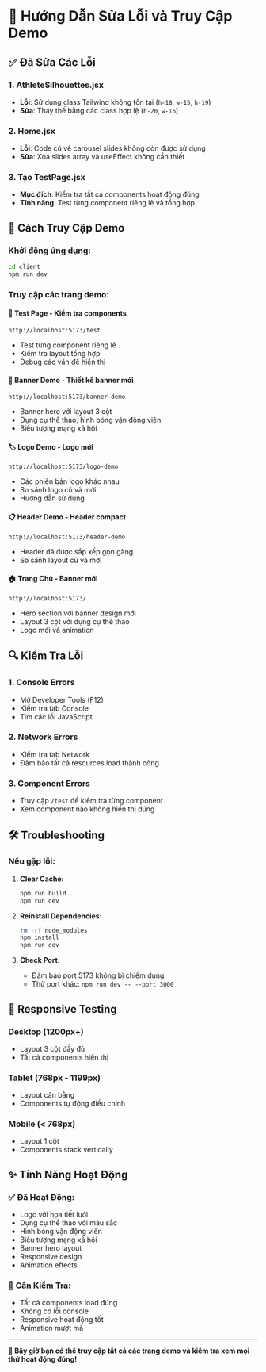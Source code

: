 # 🔧 Hướng Dẫn Sửa Lỗi và Truy Cập Demo

## ✅ **Đã Sửa Các Lỗi**

### 1. **AthleteSilhouettes.jsx**
- **Lỗi**: Sử dụng class Tailwind không tồn tại (`h-18`, `w-15`, `h-19`)
- **Sửa**: Thay thế bằng các class hợp lệ (`h-20`, `w-16`)

### 2. **Home.jsx**
- **Lỗi**: Code cũ về carousel slides không còn được sử dụng
- **Sửa**: Xóa slides array và useEffect không cần thiết

### 3. **Tạo TestPage.jsx**
- **Mục đích**: Kiểm tra tất cả components hoạt động đúng
- **Tính năng**: Test từng component riêng lẻ và tổng hợp

## 🚀 **Cách Truy Cập Demo**

### **Khởi động ứng dụng:**
```bash
cd client
npm run dev
```

### **Truy cập các trang demo:**

#### 🧪 **Test Page** - Kiểm tra components
```
http://localhost:5173/test
```
- Test từng component riêng lẻ
- Kiểm tra layout tổng hợp
- Debug các vấn đề hiển thị

#### 🎨 **Banner Demo** - Thiết kế banner mới
```
http://localhost:5173/banner-demo
```
- Banner hero với layout 3 cột
- Dụng cụ thể thao, hình bóng vận động viên
- Biểu tượng mạng xã hội

#### 🏷️ **Logo Demo** - Logo mới
```
http://localhost:5173/logo-demo
```
- Các phiên bản logo khác nhau
- So sánh logo cũ và mới
- Hướng dẫn sử dụng

#### 📋 **Header Demo** - Header compact
```
http://localhost:5173/header-demo
```
- Header đã được sắp xếp gọn gàng
- So sánh layout cũ và mới

#### 🏠 **Trang Chủ** - Banner mới
```
http://localhost:5173/
```
- Hero section với banner design mới
- Layout 3 cột với dụng cụ thể thao
- Logo mới và animation

## 🔍 **Kiểm Tra Lỗi**

### **1. Console Errors**
- Mở Developer Tools (F12)
- Kiểm tra tab Console
- Tìm các lỗi JavaScript

### **2. Network Errors**
- Kiểm tra tab Network
- Đảm bảo tất cả resources load thành công

### **3. Component Errors**
- Truy cập `/test` để kiểm tra từng component
- Xem component nào không hiển thị đúng

## 🛠️ **Troubleshooting**

### **Nếu gặp lỗi:**

1. **Clear Cache:**
   ```bash
   npm run build
   npm run dev
   ```

2. **Reinstall Dependencies:**
   ```bash
   rm -rf node_modules
   npm install
   npm run dev
   ```

3. **Check Port:**
   - Đảm bảo port 5173 không bị chiếm dụng
   - Thử port khác: `npm run dev -- --port 3000`

## 📱 **Responsive Testing**

### **Desktop (1200px+)**
- Layout 3 cột đầy đủ
- Tất cả components hiển thị

### **Tablet (768px - 1199px)**
- Layout cân bằng
- Components tự động điều chỉnh

### **Mobile (< 768px)**
- Layout 1 cột
- Components stack vertically

## ✨ **Tính Năng Hoạt Động**

### ✅ **Đã Hoạt Động:**
- Logo với họa tiết lưới
- Dụng cụ thể thao với màu sắc
- Hình bóng vận động viên
- Biểu tượng mạng xã hội
- Banner hero layout
- Responsive design
- Animation effects

### 🔧 **Cần Kiểm Tra:**
- Tất cả components load đúng
- Không có lỗi console
- Responsive hoạt động tốt
- Animation mượt mà

---

**🎉 Bây giờ bạn có thể truy cập tất cả các trang demo và kiểm tra xem mọi thứ hoạt động đúng!**
